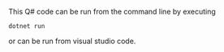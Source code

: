 This Q# code can be run from the command line by executing

`dotnet run`

or can be run from visual studio code.

